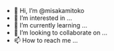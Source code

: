 - 👋 Hi, I’m @misakamitoko
- 👀 I’m interested in ...
- 🌱 I’m currently learning ...
- 💞️ I’m looking to collaborate on ...
- 📫 How to reach me ...

<!---
misakamitoko/misakamitoko is a ✨ special ✨ repository because its `README.md` (this file) appears on your GitHub profile.
You can click the Preview link to take a look at your changes.
--->
